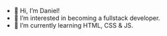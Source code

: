- 👋 Hi, I’m Daniel!
- 👀 I’m interested in becoming a fullstack developer.
- 🌱 I’m currently learning HTML, CSS & JS.


<!---
danielsgraves/danielsgraves is a ✨ special ✨ repository because its `README.md` (this file) appears on your GitHub profile.
You can click the Preview link to take a look at your changes.
--->
